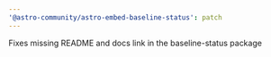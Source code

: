 ```yaml
---
'@astro-community/astro-embed-baseline-status': patch
---
```


Fixes missing README and docs link in the baseline-status package
